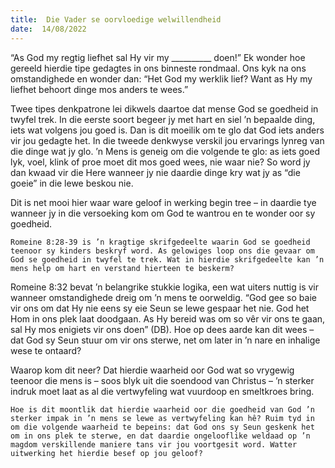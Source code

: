 ```yaml
---
title:  Die Vader se oorvloedige welwillendheid
date:  14/08/2022
---
```


“As God my regtig liefhet sal Hy vir my __________ doen!” Ek wonder hoe gereeld hierdie tipe gedagtes in ons binneste rondmaal. Ons kyk na ons omstandighede en wonder dan: “Het God my werklik lief? Want as Hy my liefhet behoort dinge mos anders te wees.”

Twee tipes denkpatrone lei dikwels daartoe dat mense God se goedheid in twyfel trek. In die eerste soort begeer jy met hart en siel ’n bepaalde ding, iets wat volgens jou goed is. Dan is dit moeilik om te glo dat God iets anders vir jou gedagte het. In die tweede denkwyse verskil jou ervarings lynreg van die dinge wat jy glo. ’n Mens is geneig om die volgende te glo: as iets goed lyk, voel, klink of proe moet dit mos goed wees, nie waar nie? So word jy dan kwaad vir die Here wanneer jy nie daardie dinge kry wat jy as “die goeie” in die lewe beskou nie.

Dit is net mooi hier waar ware geloof in werking begin tree – in daardie tye wanneer jy in die versoeking kom om God te wantrou en te wonder oor sy goedheid.

`Romeine 8:28-39 is ’n kragtige skrifgedeelte waarin God se goedheid teenoor sy kinders beskryf word. As gelowiges loop ons die gevaar om God se goedheid in twyfel te trek. Wat in hierdie skrifgedeelte kan ’n mens help om hart en verstand hierteen te beskerm?`

Romeine 8:32 bevat ’n belangrike stukkie logika, een wat uiters nuttig is vir wanneer omstandighede dreig om ’n mens te oorweldig. “God gee so baie vir ons om dat Hy nie eens sy eie Seun se lewe gespaar het nie. God het Hom in ons plek laat doodgaan. As Hy bereid was om so vêr vir ons te gaan, sal Hy mos enigiets vir ons doen” (DB). Hoe op dees aarde kan dit wees – dat God sy Seun stuur om vir ons sterwe, net om later in ’n nare en inhalige wese te ontaard?

Waarop kom dit neer? Dat hierdie waarheid oor God wat so vrygewig teenoor die mens is – soos blyk uit die soendood van Christus – ’n sterker indruk moet laat as al die vertwyfeling wat vuurdoop en smeltkroes bring.

`Hoe is dit moontlik dat hierdie waarheid oor die goedheid van God ’n sterker impak in ’n mens se lewe as vertwyfeling kan hê? Ruim tyd in om die volgende waarheid te bepeins: dat God ons sy Seun geskenk het om in ons plek te sterwe, en dat daardie ongelooflike weldaad op ’n magdom verskillende maniere tans vir jou voortgesit word. Watter uitwerking het hierdie besef op jou geloof?`